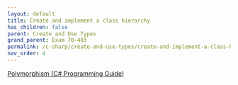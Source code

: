 ```yaml
---
layout: default
title: Create and implement a class hierarchy
has_children: false
parent: Create and Use Types
grand_parent: Exam 70-483
permalink: /c-sharp/create-and-use-types/create-and-implement-a-class-hierarchy/
nav_order: 4
---
```


[Polymorphism (C# Programming Guide)](https://msdn.microsoft.com/en-us/library/ms173152.aspx)